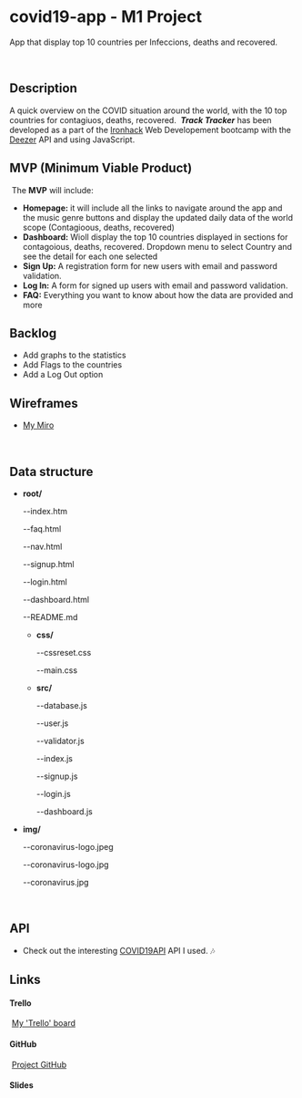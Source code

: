 # covid19-app - M1 Project

App that display top 10 countries per Infeccions, deaths and recovered.

​

## Description

​A quick overview on the COVID situation around the world, with the 10 top countries for contagiuos, deaths, recovered.
​
**_Track Tracker_** has been developed as a part of the [Ironhack](https://www.ironhack.com/es/desarrollo-web/barcelona?utm_source=google-sea&utm_medium=cpc&utm_campaign=BCN_app_campus_brand_GA_ES&utm_term={keywords}&gclid=Cj0KCQjwo6D4BRDgARIsAA6uN19LKsx0pvTH-iUz-RfrGakzau9RGdhJaixWuX32X92njICzz66RYbAaAncuEALw_wcB) Web Developement bootcamp with the [Deezer](https://developers.deezer.com/api) API and using JavaScript.
​

## MVP (Minimum Viable Product)

​
The **MVP** will include:
​

- **Homepage:** it will include all the links to navigate around the app and the music genre buttons and display the updated daily data of the world scope (Contagioous, deaths, recovered)
- **Dashboard:** Wioll display the top 10 countries displayed in sections for contagoious, deaths, recovered. Dropdown menu to select Country and see the detail for each one selected
- **Sign Up:** A registration form for new users with email and password validation.
- **Log In:** A form for signed up users with email and password validation.
- **FAQ:** Everything you want to know about how the data are provided and more
  ​

## Backlog

- Add graphs to the statistics​
- Add Flags to the countries
  ​
- Add a Log Out option
  ​

## Wireframes

- [My Miro](https://miro.com/app/board/o9J_kguUrgs=/)

​

## Data structure

- **root/**

  --index.htm

  --faq.html

  --nav.html

  --signup.html

  --login.html

  --dashboard.html

  --README.md

  - **css/**

    --cssreset.css

    --main.css

  - **src/**

    --database.js

    --user.js

    --validator.js

    --index.js

    --signup.js

    --login.js

    --dashboard.js

- **img/**

  --coronavirus-logo.jpeg

  --coronavirus-logo.jpg

  --coronavirus.jpg

  ​

## API

- Check out the interesting [COVID19API](https://api.covid19api.com/) API I used. :notes:
  ​

## Links

#### Trello

​
[My 'Trello' board](https://trello.com/b/kc0vRc4q)
​

#### GitHub

​
[Project GitHub](https://github.com/mirko1075/covid19-app)
​

#### Slides
